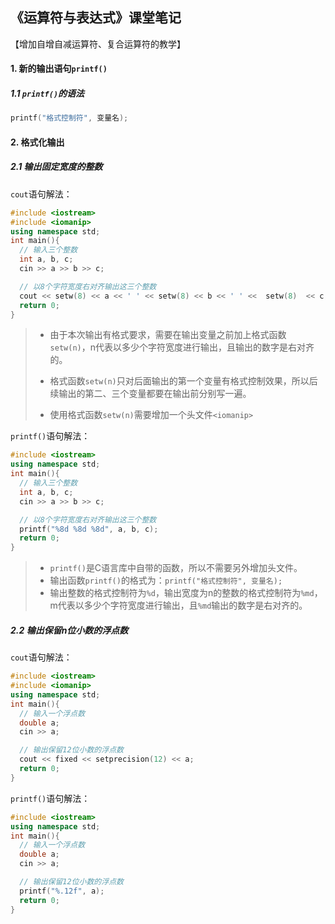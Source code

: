 ## 《运算符与表达式》课堂笔记

【增加自增自减运算符、复合运算符的教学】

#### 1. 新的输出语句`printf()`

##### 1.1 `printf()`的语法

```C++
printf("格式控制符", 变量名);
```





#### 2. 格式化输出

##### 2.1 输出固定宽度的整数

 `cout`语句解法：

```C++
#include <iostream>
#include <iomanip>
using namespace std;
int main(){
  // 输入三个整数
  int a, b, c;
  cin >> a >> b >> c;

  // 以8个字符宽度右对齐输出这三个整数
  cout << setw(8) << a << ' ' << setw(8) << b << ' ' <<  setw(8)  << c;
  return 0;
}
```

> - 由于本次输出有格式要求，需要在输出变量之前加上格式函数`setw(n)`，n代表以多少个字符宽度进行输出，且输出的数字是右对齐的。
> - 格式函数`setw(n)`只对后面输出的第一个变量有格式控制效果，所以后续输出的第二、三个变量都要在输出前分别写一遍。
>
> - 使用格式函数`setw(n)`需要增加一个头文件`<iomanip>`



 `printf()`语句解法：

```C++
#include <iostream>
using namespace std;
int main(){
  // 输入三个整数
  int a, b, c;
  cin >> a >> b >> c;

  // 以8个字符宽度右对齐输出这三个整数
  printf("%8d %8d %8d", a, b, c);
  return 0;
}
```

> - `printf()`是C语言库中自带的函数，所以不需要另外增加头文件。
> - 输出函数`printf()`的格式为：`printf("格式控制符", 变量名);`
> - 输出整数的格式控制符为`%d`，输出宽度为n的整数的格式控制符为`%md`，m代表以多少个字符宽度进行输出，且`%md`输出的数字是右对齐的。



##### 2.2 输出保留n位小数的浮点数

 `cout`语句解法：

```C++
#include <iostream>
#include <iomanip>
using namespace std;
int main(){
  // 输入一个浮点数
  double a;
  cin >> a;

  // 输出保留12位小数的浮点数
  cout << fixed << setprecision(12) << a;
  return 0;
}
```



 `printf()`语句解法：

```C++
#include <iostream>
using namespace std;
int main(){
  // 输入一个浮点数
  double a;
  cin >> a;

  // 输出保留12位小数的浮点数
  printf("%.12f", a);
  return 0;
}
```

